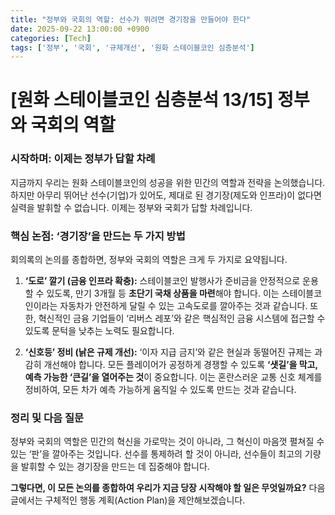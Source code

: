 ```yaml
---
title: "정부와 국회의 역할: 선수가 뛰려면 경기장을 만들어야 한다"
date: 2025-09-22 13:00:00 +0900
categories: [Tech]
tags: ['정부', '국회', '규제개선', '원화 스테이블코인 심층분석']
---
```


# [원화 스테이블코인 심층분석 13/15] 정부와 국회의 역할

### 시작하며: 이제는 정부가 답할 차례

지금까지 우리는 원화 스테이블코인의 성공을 위한 민간의 역할과 전략을 논의했습니다. 하지만 아무리 뛰어난 선수(기업)가 있어도, 제대로 된 경기장(제도와 인프라)이 없다면 실력을 발휘할 수 없습니다. 이제는 정부와 국회가 답할 차례입니다.

### 핵심 논점: ‘경기장’을 만드는 두 가지 방법

회의록의 논의를 종합하면, 정부와 국회의 역할은 크게 두 가지로 요약됩니다.

1.  **‘도로’ 깔기 (금융 인프라 확충):** 스테이블코인 발행사가 준비금을 안정적으로 운용할 수 있도록, 만기 3개월 등 **초단기 국채 상품을 마련**해야 합니다. 이는 스테이블코인이라는 자동차가 안전하게 달릴 수 있는 고속도로를 깔아주는 것과 같습니다. 또한, 혁신적인 금융 기업들이 ‘리버스 레포’와 같은 핵심적인 금융 시스템에 접근할 수 있도록 문턱을 낮추는 노력도 필요합니다.

2.  **‘신호등’ 정비 (낡은 규제 개선):** ‘이자 지급 금지’와 같은 현실과 동떨어진 규제는 과감히 개선해야 합니다. 모든 플레이어가 공정하게 경쟁할 수 있도록 **‘샛길’을 막고, 예측 가능한 ‘큰길’을 열어주는 것**이 중요합니다. 이는 혼란스러운 교통 신호 체계를 정비하여, 모든 차가 예측 가능하게 움직일 수 있도록 만드는 것과 같습니다.

### 정리 및 다음 질문

정부와 국회의 역할은 민간의 혁신을 가로막는 것이 아니라, 그 혁신이 마음껏 펼쳐질 수 있는 ‘판’을 깔아주는 것입니다. 선수를 통제하려 할 것이 아니라, 선수들이 최고의 기량을 발휘할 수 있는 경기장을 만드는 데 집중해야 합니다.

**그렇다면, 이 모든 논의를 종합하여 우리가 지금 당장 시작해야 할 일은 무엇일까요?** 다음 글에서는 구체적인 행동 계획(Action Plan)을 제안해보겠습니다.
